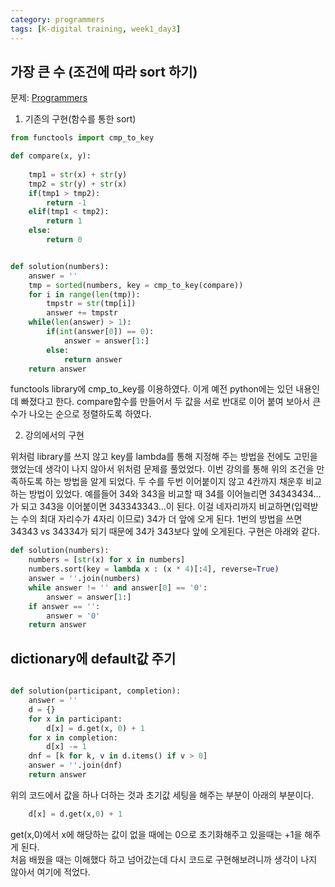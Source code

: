 ```yaml
---
category: programmers
tags: [K-digital training, week1_day3]
---
```


## 가장 큰 수 (조건에 따라 sort 하기)

문제: [Programmers](https://programmers.co.kr/learn/courses/30/lessons/42746)


1. 기존의 구현(함수를 통한 sort)
```python
from functools import cmp_to_key

def compare(x, y):
    
    tmp1 = str(x) + str(y)
    tmp2 = str(y) + str(x)
    if(tmp1 > tmp2):
        return -1
    elif(tmp1 < tmp2):
        return 1
    else:
        return 0


def solution(numbers):
    answer = ''
    tmp = sorted(numbers, key = cmp_to_key(compare))
    for i in range(len(tmp)):
        tmpstr = str(tmp[i])
        answer += tmpstr
    while(len(answer) > 1):
        if(int(answer[0]) == 0):
            answer = answer[1:]
        else:
            return answer
    return answer
```

functools library에 cmp_to_key를 이용하였다. 이게 예전 python에는 있던 내용인데 빠졌다고 한다. compare함수를 만들어서 두 값을 서로 반대로 이어 붙여 보아서 큰 수가 나오는 순으로 정렬하도록 하였다.

2. 강의에서의 구현

위처럼 library를 쓰지 않고 key를 lambda를 통해 지정해 주는 방법을 전에도 고민을 했었는데 생각이 나지 않아서 위처럼 문제를 풀었었다. 이번 강의를 통해 위의 조건을 만족하도록 하는 방법을 알게 되었다. 두 수를 두번 이어붙이지 않고 4칸까지 채운후 비교하는 방법이 있었다. 예를들어 34와 343을 비교할 때 34를 이어늘리면 34343434...가 되고 343을 이어붙이면 343343343...이 된다. 이걸 네자리까지 비교하면(입력받는 수의 최대 자리수가 4자리 이므로) 34가 더 앞에 오게 된다. 1번의 방법을 쓰면 34343 vs 34334가 되기 때문에 34가 343보다 앞에 오게된다. 구현은 아래와 같다.
```python
def solution(numbers):
    numbers = [str(x) for x in numbers]
    numbers.sort(key = lambda x : (x * 4)[:4], reverse=True)
    answer = ''.join(numbers)
    while answer != '' and answer[0] == '0':
        answer = answer[1:]
    if answer == '':
        answer = '0'
    return answer
```

## dictionary에 default값 주기
```python

def solution(participant, completion):
    answer = ''
    d = {}
    for x in participant:
        d[x] = d.get(x, 0) + 1
    for x in completion:
        d[x] -= 1
    dnf = [k for k, v in d.items() if v > 0]
    answer = ''.join(dnf)
    return answer

```
위의 코드에서 값을 하나 더하는 것과 초기값 세팅을 해주는 부분이 아래의 부분이다.
```python
    d[x] = d.get(x,0) + 1
```
get(x,0)에서 x에 해당하는 값이 없을 때에는 0으로 초기화해주고 있을때는 +1을 해주게 된다.   
처음 배웠을 때는 이해했다 하고 넘어갔는데 다시 코드로 구현해보려니까 생각이 나지 않아서 여기에 적었다.


